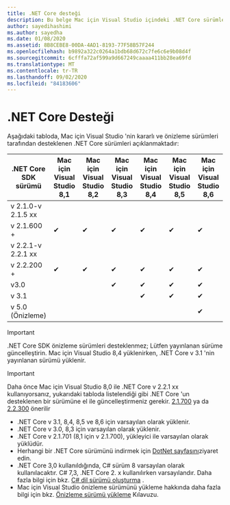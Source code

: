 ```yaml
---
title: .NET Core desteği
description: Bu belge Mac için Visual Studio içindeki .NET Core sürümleri desteğini içerir
author: sayedihashimi
ms.author: sayedha
ms.date: 01/08/2020
ms.assetid: 8B8CEBE8-00DA-4AD1-8193-77F58B57F244
ms.openlocfilehash: b9892a322c0264a1bdb68d672c7fe6c6e9b08d4f
ms.sourcegitcommit: 6cfffa72af599a9d667249caaaa411bb28ea69fd
ms.translationtype: MT
ms.contentlocale: tr-TR
ms.lasthandoff: 09/02/2020
ms.locfileid: "84183606"
---
```

# <a name="net-core-support"></a>.NET Core Desteği

Aşağıdaki tabloda, Mac için Visual Studio 'nin kararlı ve önizleme sürümleri tarafından desteklenen .NET Core sürümleri açıklanmaktadır:

| .NET Core SDK sürümü |Mac için Visual Studio 8,1 | Mac için Visual Studio 8,2 | Mac için Visual Studio 8,3 | Mac için Visual Studio 8,4 | Mac için Visual Studio 8,5 | Mac için Visual Studio 8,6 |
|---------|---------|---------|---------|---------|---------|---------|
|v 2.1.0-v 2.1.5 xx | | | | | | |
|v 2.1.600 + |✔︎|✔︎|✔︎|✔︎|✔︎|✔︎|
|v 2.2.1-v 2.2.1 xx | | | | | | |
|v 2.2.200 + |✔︎|✔︎|✔︎|✔︎|✔︎|✔︎|
|v3.0 | | |✔︎|✔︎|✔︎|✔︎|
|v 3.1 | | | |✔︎|✔︎|✔︎|
|v 5.0 (Önizleme) | | | | | |✔︎|

> [!IMPORTANT]
> .NET Core SDK önizleme sürümleri desteklenmez; Lütfen yayınlanan sürüme güncelleştirin. Mac için Visual Studio 8,4 yüklenirken, .NET Core v 3.1 'nin yayınlanan sürümü yüklenir.

> [!IMPORTANT]
> Daha önce Mac için Visual Studio 8,0 ile .NET Core v 2.2.1 xx kullanıyorsanız, yukarıdaki tabloda listelendiği gibi .NET Core 'un desteklenen bir sürümüne el ile güncelleştirmeniz gerekir. [2.1.700](https://dotnet.microsoft.com/download/dotnet-core/2.1) ya da [2.2.300](https://dotnet.microsoft.com/download/dotnet-core/2.2) önerilir

* .NET Core v 3.1, 8,4, 8,5 ve 8,6 için varsayılan olarak yüklenir.
* .NET Core v 3.0, 8,3 için varsayılan olarak yüklenir.
* .NET Core v 2.1.701 (8,1 için v 2.1.700), yükleyici ile varsayılan olarak yüklüdür.
* Herhangi bir .NET Core sürümünü indirmek için [DotNet sayfasını](https://dotnet.microsoft.com/download/dotnet-core)ziyaret edin.
* .NET Core 3,0 kullanıldığında, C# sürüm 8 varsayılan olarak kullanılacaktır. C# 7,3, .NET Core 2. x kullanılırken varsayılandır. Daha fazla bilgi için bkz. [C# dil sürümü oluşturma](/dotnet/csharp/language-reference/configure-language-version) .
* Mac için Visual Studio önizleme sürümünü yükleme hakkında daha fazla bilgi için bkz. [Önizleme sürümü yükleme](/visualstudio/mac/install-preview) Kılavuzu.
